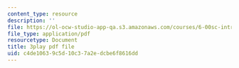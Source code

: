 ```yaml
---
content_type: resource
description: ''
file: https://ol-ocw-studio-app-qa.s3.amazonaws.com/courses/6-00sc-introduction-to-computer-science-and-programming-spring-2011/c4de10639c5d10c37a2edcbe6f8616dd_rM3shFQyieU.pdf
file_type: application/pdf
resourcetype: Document
title: 3play pdf file
uid: c4de1063-9c5d-10c3-7a2e-dcbe6f8616dd
---
```

